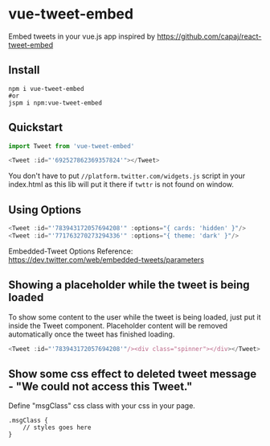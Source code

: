 # vue-tweet-embed

Embed tweets in your vue.js app
inspired by https://github.com/capaj/react-tweet-embed

## Install
```
npm i vue-tweet-embed
#or
jspm i npm:vue-tweet-embed
```

## Quickstart

```javascript
import Tweet from 'vue-tweet-embed'

<Tweet :id="'692527862369357824'"></Tweet>
```

You don't have to put `//platform.twitter.com/widgets.js` script in your index.html as this lib will
put it there if `twttr` is not found on window.  


## Using Options

```javascript
<Tweet :id="'783943172057694208'" :options="{ cards: 'hidden' }"/>
<Tweet :id="'771763270273294336'" :options="{ theme: 'dark' }"/>
```

Embedded-Tweet Options Reference:
https://dev.twitter.com/web/embedded-tweets/parameters


## Showing a placeholder while the tweet is being loaded

To show some content to the user while the tweet is being loaded, just put it inside the Tweet
component. Placeholder content will be removed automatically once the tweet has finished loading.

```javascript
<Tweet :id="'783943172057694208'"/><div class="spinner"></div></Tweet>
```


## Show some css effect to deleted tweet message - "We could not access this Tweet."

Define "msgClass" css class with your css in your page.

```
.msgClass {
	// styles goes here
}
```